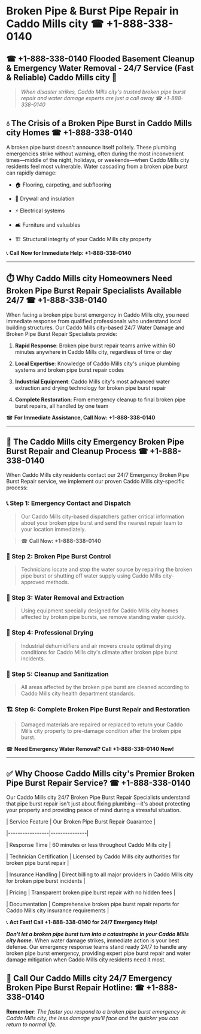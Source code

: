 # Broken Pipe & Burst Pipe Repair in Caddo Mills city ☎ +1-888-338-0140  
## ☎ +1-888-338-0140 Flooded Basement Cleanup & Emergency Water Removal - 24/7 Service (Fast & Reliable) Caddo Mills city 🚨  

> *When disaster strikes, Caddo Mills city's trusted broken pipe burst repair and water damage experts are just a call away ☎ +1-888-338-0140*  

## 💧 The Crisis of a Broken Pipe Burst in Caddo Mills city Homes ☎ +1-888-338-0140  

A broken pipe burst doesn't announce itself politely. These plumbing emergencies strike without warning, often during the most inconvenient times—middle of the night, holidays, or weekends—when Caddo Mills city residents feel most vulnerable. Water cascading from a broken pipe burst can rapidly damage:  

* 🏠 Flooring, carpeting, and subflooring  
* 🧱 Drywall and insulation  
* ⚡ Electrical systems  
* 🛋️ Furniture and valuables  
* 🏗️ Structural integrity of your Caddo Mills city property  

📞 **Call Now for Immediate Help: +1-888-338-0140**  

---  

## ⏱️ Why Caddo Mills city Homeowners Need Broken Pipe Burst Repair Specialists Available 24/7 ☎ +1-888-338-0140  

When facing a broken pipe burst emergency in Caddo Mills city, you need immediate response from qualified professionals who understand local building structures. Our Caddo Mills city-based 24/7 Water Damage and Broken Pipe Burst Repair Specialists provide:  

1. **Rapid Response**: Broken pipe burst repair teams arrive within 60 minutes anywhere in Caddo Mills city, regardless of time or day  
2. **Local Expertise**: Knowledge of Caddo Mills city's unique plumbing systems and broken pipe burst repair codes  
3. **Industrial Equipment**: Caddo Mills city's most advanced water extraction and drying technology for broken pipe burst repair  
4. **Complete Restoration**: From emergency cleanup to final broken pipe burst repairs, all handled by one team  

☎ **For Immediate Assistance, Call Now: +1-888-338-0140**  

---  

## 🔧 The Caddo Mills city Emergency Broken Pipe Burst Repair and Cleanup Process ☎ +1-888-338-0140  

When Caddo Mills city residents contact our 24/7 Emergency Broken Pipe Burst Repair service, we implement our proven Caddo Mills city-specific process:  

### 📞 Step 1: Emergency Contact and Dispatch  
> Our Caddo Mills city-based dispatchers gather critical information about your broken pipe burst and send the nearest repair team to your location immediately.  
> ☎ **Call Now: +1-888-338-0140**  

### 🚿 Step 2: Broken Pipe Burst Control  
> Technicians locate and stop the water source by repairing the broken pipe burst or shutting off water supply using Caddo Mills city-approved methods.  

### 🌊 Step 3: Water Removal and Extraction  
> Using equipment specially designed for Caddo Mills city homes affected by broken pipe bursts, we remove standing water quickly.  

### 💨 Step 4: Professional Drying  
> Industrial dehumidifiers and air movers create optimal drying conditions for Caddo Mills city's climate after broken pipe burst incidents.  

### 🧼 Step 5: Cleanup and Sanitization  
> All areas affected by the broken pipe burst are cleaned according to Caddo Mills city health department standards.  

### 🏗️ Step 6: Complete Broken Pipe Burst Repair and Restoration  
> Damaged materials are repaired or replaced to return your Caddo Mills city property to pre-damage condition after the broken pipe burst.  

☎ **Need Emergency Water Removal? Call +1-888-338-0140 Now!**  

---  

## ✅ Why Choose Caddo Mills city's Premier Broken Pipe Burst Repair Service? ☎ +1-888-338-0140  

Our Caddo Mills city 24/7 Broken Pipe Burst Repair Specialists understand that pipe burst repair isn't just about fixing plumbing—it's about protecting your property and providing peace of mind during a stressful situation.  

| Service Feature | Our Broken Pipe Burst Repair Guarantee |  
|-----------------|---------------|  
| Response Time | 60 minutes or less throughout Caddo Mills city |  
| Technician Certification | Licensed by Caddo Mills city authorities for broken pipe burst repair |  
| Insurance Handling | Direct billing to all major providers in Caddo Mills city for broken pipe burst incidents |  
| Pricing | Transparent broken pipe burst repair with no hidden fees |  
| Documentation | Comprehensive broken pipe burst repair reports for Caddo Mills city insurance requirements |  

📞 **Act Fast! Call +1-888-338-0140 for 24/7 Emergency Help!**  

***Don't let a broken pipe burst turn into a catastrophe in your Caddo Mills city home.*** When water damage strikes, immediate action is your best defense. Our emergency response teams stand ready 24/7 to handle any broken pipe burst emergency, providing expert pipe burst repair and water damage mitigation when Caddo Mills city residents need it most.  

## 📱 Call Our Caddo Mills city 24/7 Emergency Broken Pipe Burst Repair Hotline: ☎ +1-888-338-0140  

**Remember**: *The faster you respond to a broken pipe burst emergency in Caddo Mills city, the less damage you'll face and the quicker you can return to normal life.*
